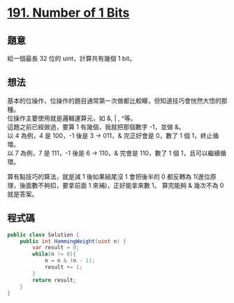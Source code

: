 # [191. Number of 1 Bits](https://leetcode.com/problems/number-of-1-bits/?envType=daily-question&envId=2023-11-29)

## 題意

給一個最長 32 位的 uint，計算共有幾個 1 bit。

## 想法

基本的位操作，位操作的題目通常第一次做都比較矇，但知道技巧會恍然大悟的那種。  
位操作主要使用就是邏輯運算元，如 &, | , ^等。  
這題之前已經做過，要算 1 有幾個，我就把那個數字 -1，並做 &。  
以 4 為例，4 是 100，-1 後是 3 -> 011，& 完正好會是 0，數了 1 個 1，終止循環。  
以 7 為例，7 是 111，-1 後是 6 -> 110，& 完會是 110，數了 1 個 1，且可以繼續循環。

算有點技巧的算法，就是減 1 後如果結尾沒 1 會把後半的 0 都反轉為 1(進位原理，後面數不夠扣，要拿前面 1 來補)，正好能拿來數 1。
算完能夠 & 幾次不為 0 就是答案。

## 程式碼

```csharp
public class Solution {
    public int HammingWeight(uint n) {
        var result = 0;
        while(n != 0){
            n = n & (n - 1);
            result += 1;
        }
        return result;
    }
}
```
